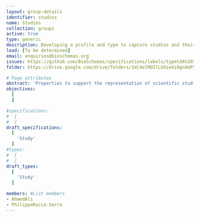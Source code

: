 ```yaml
---
layout: group-details
identifier: studies
name: Studies
collection: groups
active: true
type: generic
description: Developing a profile and type to capture studies and their associated projects
lead: [To be determined]
email: enquiries@bioschemas.org    
issues: https://github.com/BioSchemas/specifications/labels/type%3A%20Study
folder: https://drive.google.com/drive/folders/1ml4elMOIlLUOie4i8gnXmP5eNn-8D2QD

# Page attributes
abstract: 'Properties to support the representation of scientific studies.'
objectives:
  [
  ]

#specifications:
#  [
#  ]
draft_specifications:
  [
    'Study'
  ]
#types:
#  [
#  ]
draft_types:
  [
    'Study'
  ]

members: #List members
- AhmedAli
- PhilippeRocca-Serra
---
```

